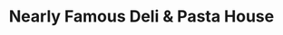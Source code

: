 ---
title: "Nearly Famous Deli & Pasta House"
url: /springfield/nearly-famous-deli-und-pasta-house/
shop: Feinkost
---